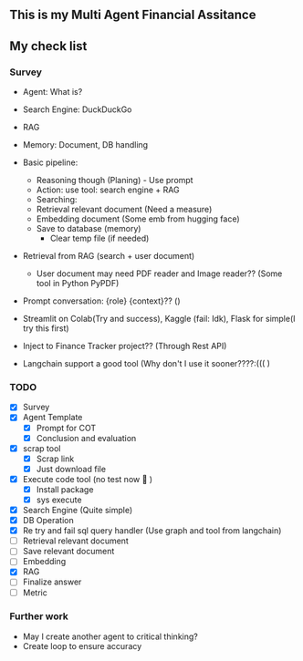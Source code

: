 ## This is my Multi Agent Financial Assitance

## My check list

### Survey

- Agent: What is?
- Search Engine: DuckDuckGo
- RAG
- Memory: Document, DB handling
- Basic pipeline:
  - Reasoning though (Planing) - Use prompt
  - Action: use tool: search engine + RAG
  - Searching:
  - Retrieval relevant document (Need a measure)
  - Embedding document (Some emb from hugging face)
  - Save to database (memory)
    - Clear temp file (if needed)
- Retrieval from RAG (search + user document)
  - User document may need PDF reader and Image reader?? (Some tool in Python PyPDF)
- Prompt conversation: {role} {context}?? ()
- Streamlit on Colab(Try and success), Kaggle (fail: Idk), Flask for simple(I try this first)
- Inject to Finance Tracker project?? (Through Rest API)

- Langchain support a good tool (Why don't I use it sooner????:((( )
### TODO

- [x] Survey
- [x] Agent Template
  - [x] Prompt for COT
  - [x] Conclusion and evaluation
- [x] scrap tool
  - [x] Scrap link
  - [x] Just download file
- [x] Execute code tool (no test now 🤡 )
  - [x] Install package
  - [x] sys execute
- [x] Search Engine (Quite simple)
- [x] DB Operation
- [x] Re try and fail sql query handler (Use graph and tool from langchain)
- [ ] Retrieval relevant document
- [ ] Save relevant document
- [ ] Embedding
- [x] RAG
- [ ] Finalize answer
- [ ] Metric

### Further work

- May I create another agent to critical thinking?
- Create loop to ensure accuracy
